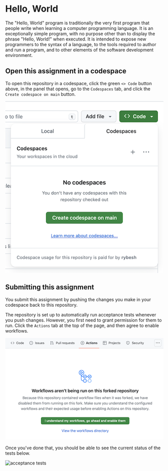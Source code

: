 # Hello, World

The "Hello, World" program is traditionally the very first program
that people write when learning a computer programming
language. It is an exceptionally simple program, with no purpose other
than to display the phrase "Hello, World!" when executed. It is
intended to expose new programmers to the syntax of a language, to the
tools required to author and run a program, and to other elements of
the software development environment.

## Open this assignment in a codespace

To open this repository in a codespace, click the green `<> Code` button
above, in the panel that opens, go to the `Codespaces` tab, and click the
`Create codespace on main` button.

![Screenshot showing the button to create a codespace](img/create-codespace.png)

## Submitting this assignment

You submit this assignment by pushing the changes you make in your
codespace back to this repository.

The repository is set up to automatically run acceptance tests
whenever you push changes. However, you first need to grant permission
for them to run. Click the `Actions` tab at the top of the page, and
then agree to enable workflows.

![Screenshot showing how to enable acceptance tests](img/enable-workflows.png)

Once you've done that, you should be able to see the current status of
the tests below.

![acceptance tests](../../actions/workflows/run-tests.yml/badge.svg)
